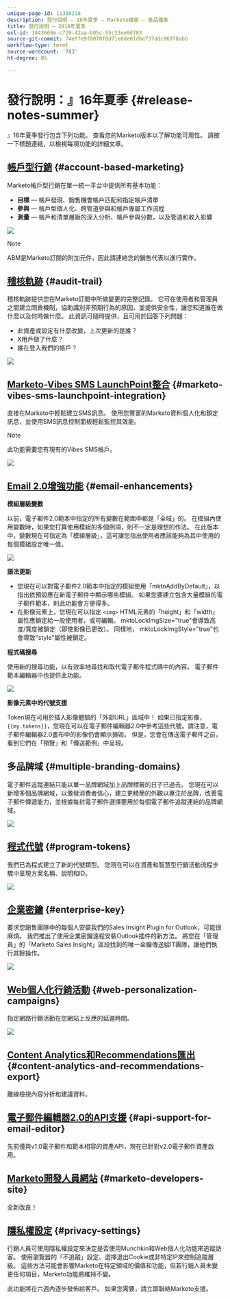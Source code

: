 ```yaml
---
unique-page-id: 11380218
description: 發行說明 — 16年夏季 — Marketo檔案 — 產品檔案
title: 發行說明 — 2016年夏季
exl-id: 3843668e-c729-42aa-b05c-55c33ee0d783
source-git-commit: 74effe9f8078f8d71e6de01d6e737ddc86978abb
workflow-type: tm+mt
source-wordcount: '783'
ht-degree: 0%

---
```


# 發行說明：』16年夏季 {#release-notes-summer}

』16年夏季發行包含下列功能。 查看您的Marketo版本以了解功能可用性。 請按一下標題連結，以檢視每項功能的詳細文章。

## [帳戶型行銷](https://docs.marketo.com/display/docs/account+based+marketing) {#account-based-marketing}

Marketo帳戶型行銷在單一統一平台中提供所有基本功能：

* **目標**  — 帳戶發現、銷售機會帳戶匹配和指定帳戶清單
* **參與**  — 帳戶型個人化、跨管道參與和帳戶專屬工作流程
* **測量**  — 帳戶和清單層級的深入分析、帳戶參與分數，以及管道和收入影響

![](assets/abm-5-acme.png)

>[!NOTE]
>
>ABM是Marketo訂閱的附加元件，因此請連絡您的銷售代表以進行實作。

## [稽核軌跡](/help/marketo/product-docs/administration/audit-trail/audit-trail-overview.md) {#audit-trail}

稽核軌跡提供您在Marketo訂閱中所做變更的完整記錄。 它可在使用者和管理員之間建立問責機制，協助識別非預期行為的原因，並提供安全性，讓您知道誰在做什麼以及何時做什麼。 此資訊可隨時提供，且可用於回答下列問題：

* 此資產或設定有什麼改變，上次更新的是誰？
* X用戶做了什麼？
* 誰在登入我們的帳戶？

![](assets/audit-trail.png)

## [Marketo-Vibes SMS LaunchPoint整合](/help/marketo/product-docs/mobile-marketing/vibes-sms-messages/create-a-vibes-sms-message.md) {#marketo-vibes-sms-launchpoint-integration}

直接在Marketo中輕鬆建立SMS訊息。 使用您豐富的Marketo資料個人化和鎖定訊息，並使用SMS訊息控制面板輕鬆監控其效能。

>[!NOTE]
>
>此功能需要您有現有的Vibes SMS帳戶。

![](assets/vibes-sms2.png)

## [Email 2.0增強功能](/help/marketo/product-docs/email-marketing/general/email-editor-2/email-editor-v2-0-overview.md) {#email-enhancements}

**模組層級變數**

以前，電子郵件2.0範本中指定的所有變數在範圍中都是「全域」的。 在模組內使用變數時，如果您打算使用模組的多個例項，則不一定是理想的作法。 在此版本中，變數現在可指定為「模組層級」，這可讓您指出使用者應該能夠為其中使用的每個模組設定唯一值。

![](assets/module-level-variables.png)

**語法更新**

* 您現在可以對電子郵件2.0範本中指定的模組使用「mktoAddByDefault」，以指出依預設應在新電子郵件中顯示哪些模組。 如果您要建立包含大量模組的電子郵件範本，則此功能會方便得多。
* 在影像元素上，您現在可以指定 `<img>` HTML元素的「height」和「width」屬性應鎖定給一般使用者，或可編輯。 mktoLockImgSize=&quot;true&quot;會導致高度/寬度被鎖定（即使影像已更改）。 同樣地， mktoLockImgStyle=&quot;true&quot;也會導致&quot;style&quot;屬性被鎖定。

**程式碼搜尋**

使用新的搜尋功能，以有效率地尋找和取代電子郵件程式碼中的內容。 電子郵件範本編輯器中也提供此功能。

![](assets/2nd-screenshot.png)

**影像元素中的代號支援**

Token現在可用於插入影像體驗的「外部URL」區域中！ 如果已指定影像， `{{my.tokens}}`，您現在可以在電子郵件編輯器2.0中參考這些代號。請注意，電子郵件編輯器2.0畫布中的影像仍會顯示損毀。 但是，您會在傳送電子郵件之前，看到它們在「預覽」和「傳送範例」中呈現。

## 多品牌域 {#multiple-branding-domains}

電子郵件追蹤連結只能以單一品牌網域加上品牌標籤的日子已過去。 您現在可以新增多個品牌網域，以激發消費者信心，建立更精簡的外觀以專注於品牌，改善電子郵件傳遞能力，並根據每封電子郵件選擇要用於每個電子郵件追蹤連結的品牌網域。

![](assets/multiple-branding-domains.png)

## [程式代號](/help/marketo/product-docs/demand-generation/landing-pages/personalizing-landing-pages/tokens-overview.md) {#program-tokens}

我們已為程式建立了新的代號類型。 您現在可以在資產和智慧型行銷活動流程步驟中呈現方案名稱、說明和ID。

![](assets/program-tokens.png)

## [企業密鑰](/help/marketo/product-docs/marketo-sales-insight/msi-outlook-plugin/authorize-the-marketo-outlook-plugin.md) {#enterprise-key}

要求您銷售團隊中的每個人安裝我們的Sales Insight Plugin for Outlook，可能很麻煩。 我們推出了使用企業密鑰遠程安裝Outlook插件的新方法。 將您在「管理員」的「Marketo Sales Insight」區段找到的唯一金鑰傳送給IT團隊，讓他們執行其餘操作。

![](assets/enterprise-key.png)

## [Web個人化行銷活動](/help/marketo/product-docs/web-personalization/working-with-web-campaigns/create-a-new-dialog-web-campaign.md) {#web-personalization-campaigns}

指定網路行銷活動在您網站上反應的延遲時間。

![](assets/dialog-campaign-delay.png)

## [Content Analytics和Recommendations匯出](/help/marketo/product-docs/web-personalization/understanding-web-personalization/understanding-content-analytics.md) {#content-analytics-and-recommendations-export}

離線檢視內容分析和建議資料。

## [電子郵件編輯器2.0的API支援](https://developers.marketo.com/documentation/asset-api/) {#api-support-for-email-editor}

先前僅與v1.0電子郵件和範本相容的資產API，現在已針對v2.0電子郵件資產啟用。

## [Marketo開發人員網站](https://developers.marketo.com/) {#marketo-developers-site}

全新改良！

## [隱私權設定](/help/marketo/product-docs/administration/settings/understanding-privacy-settings.md) {#privacy-settings}

行銷人員可使用隱私權設定來決定是否使用Munchkin和Web個人化功能來追蹤訪客。 使用瀏覽器的「不追蹤」設定、選擇退出Cookie或非特定IP來控制追蹤層級。 這些方法可能會影響Marketo在特定領域的價值和功能，但若行銷人員未變更任何項目，Marketo功能將維持不變。

此功能將在六週內逐步發佈給客戶。 如果您需要，請立即聯絡Marketo支援。
